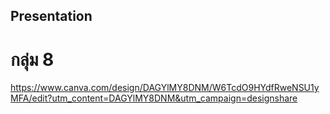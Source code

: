 ## Presentation

# กลุ่ม 8
 
https://www.canva.com/design/DAGYlMY8DNM/W6TcdO9HYdfRweNSU1yMFA/edit?utm_content=DAGYlMY8DNM&utm_campaign=designshare
